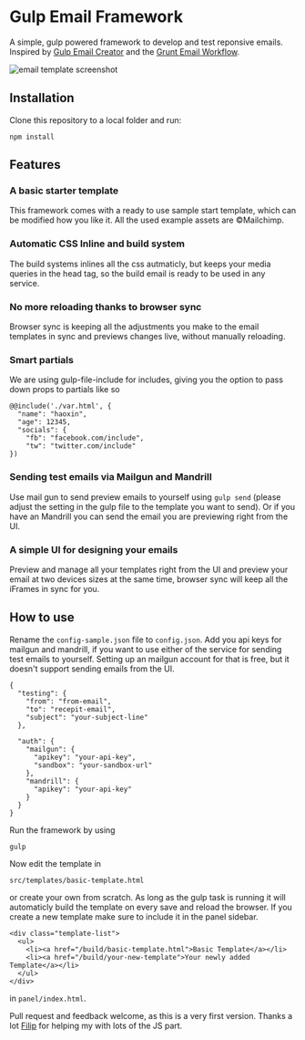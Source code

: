 # Gulp Email Framework

A simple, gulp powered framework to develop and test reponsive emails. Inspired by [Gulp Email Creator](https://github.com/darylldoyle/Gulp-Email-Creator) and the [Grunt Email Workflow](https://github.com/leemunroe/grunt-email-workflow).

![email template screenshot](https://cloud.githubusercontent.com/assets/4403029/19772299/0ea6066e-9c66-11e6-97f3-c413eadbefa6.png)


## Installation

Clone this repository to a local folder and run:
```
npm install
```

## Features

### A basic starter template
This framework comes with a ready to use sample start template, which can be modified how you like it. All the used example assets are ©Mailchimp.

### Automatic CSS Inline and build system
The build systems inlines all the css autmaticly, but keeps your media queries in the head tag, so the build email is ready to be used in any service.

### No more reloading thanks to browser sync
Browser sync is keeping all the adjustments you make to the email templates in sync and previews changes live, without manually reloading.

### Smart partials
We are using gulp-file-include for includes, giving you the option to pass down props to partials like so
```
@@include('./var.html', {
  "name": "haoxin",
  "age": 12345,
  "socials": {
    "fb": "facebook.com/include",
    "tw": "twitter.com/include"
})
```

### Sending test emails via Mailgun and Mandrill
Use mail gun to send preview emails to yourself using `gulp send` (please adjust the setting in the gulp file to the template you want to send). Or if you have an Mandrill you can send the email you are previewing right from the UI.

### A simple UI for designing your emails
Preview and manage all your templates right from the UI and preview your email at two devices sizes at the same time, browser sync will keep all the iFrames in sync for you.

## How to use
Rename the `config-sample.json` file to `config.json`. Add you api keys for mailgun and mandrill, if you want to use either of the service for sending test emails to yourself. Setting up an mailgun account for that is free, but it doesn't support sending emails from the UI.

```
{
  "testing": {
    "from": "from-email",
    "to": "recepit-email",
    "subject": "your-subject-line"
  },

  "auth": {
    "mailgun": {
      "apikey": "your-api-key",
      "sandbox": "your-sandbox-url"
    },
    "mandrill": {
      "apikey": "your-api-key"
    }
  }
}

```

Run the framework by using
```
gulp
```
Now edit the template in
```
src/templates/basic-template.html
```
or create your own from scratch. As long as the gulp task is running it will automaticly build the template on every save and reload the browser. If you create a new template make sure to include it in the panel sidebar. 
```
<div class="template-list">
  <ul>
    <li><a href="/build/basic-template.html">Basic Template</a></li>
    <li><a href="/build/your-new-template">Your newly added Template</a></li>
  </ul>
</div>
```
in `panel/index.html`.

Pull request and feedback welcome, as this is a very first version.
Thanks a lot [Filip](https://github.com/peritus) for helping my with lots of the JS part.
